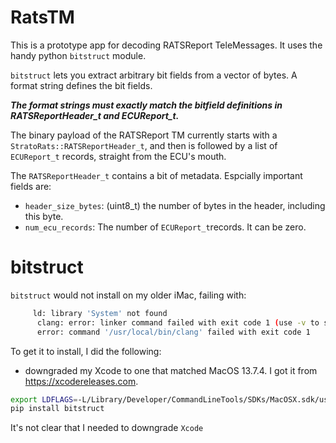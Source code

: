 # RatsTM

This is a prototype app for decoding RATSReport TeleMessages. It uses
the handy python `bitstruct` module.

`bitstruct` lets you extract arbitrary bit fields from a vector
of bytes. A format string defines the bit fields.

***The format strings must exactly match the bitfield definitions in 
   RATSReportHeader_t and ECUReport_t.***

The binary payload of the RATSReport TM currently starts with a
`StratoRats::RATSReportHeader_t`, and then is followed by a list of
`ECUReport_t` records, straight from the ECU's mouth.

The `RATSReportHeader_t` contains a bit of metadata. Espcially important fields are:

- `header_size_bytes`: (uint8_t) the number of bytes in the header, including
   this byte.
- `num_ecu_records`: The number of `ECUReport_t`records. It can be zero.

# bitstruct

`bitstruct` would not install on my older iMac, failing with:
```sh
     ld: library 'System' not found
      clang: error: linker command failed with exit code 1 (use -v to see invocation)
      error: command '/usr/local/bin/clang' failed with exit code 1

```

To get it to install, I did the following:
- downgraded my Xcode to one that matched
  MacOS 13.7.4. I got it from https://xcodereleases.com.
```sh
export LDFLAGS=-L/Library/Developer/CommandLineTools/SDKs/MacOSX.sdk/usr/lib
pip install bitstruct
```

It's not clear that I needed to downgrade `Xcode`
